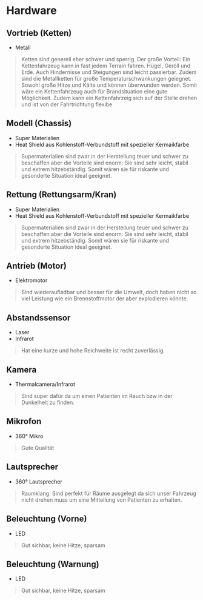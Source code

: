 # Hardware 

## Vortrieb (Ketten)
- Metall

> Ketten sind generell eher schwer und sperrig. 
Der große Vorteil: Ein Kettenfahrzeug kann in fast jedem Terrain fahren. Hügel, Geröll und Erde. Auch Hindernisse und Steigungen sind leicht passierbar. 
Zudem sind die Metallketten für große Temperaturschwankungen geiegnet. 
Sowohl große Hitze und Kälte und können überwunden werden. Somit wäre ein Kettenfahrzeug auch für Brandsituation eine gute Möglichkeit. 
Zudem kann ein Kettenfahrzeig sich auf der Stelle drehen und ist von der Fahrtrichtung flexibe

## Modell (Chassis)
- Super Materialien 
- Heat Shield aus Kohlenstoff-Verbundstoff mit spezieller Kermaikfarbe

> Supermaterialien sind zwar in der Herstellung teuer und schwer zu beschaffen aber die Vorteile sind enorm: Sie sind sehr leicht, stabil und extrem hitzebständig. Somit wären sie für riskante und gesonderte Situation ideal geeignet.

## Rettung (Rettungsarm/Kran)
- Super Materialien
- Heat Shield aus Kohlenstoff-Verbundstoff mit spezieller Kermaikfarbe

> Supermaterialien sind zwar in der Herstellung teuer und schwer zu beschaffen aber die Vorteile sind enorm: Sie sind sehr leicht, stabil und extrem hitzebständig. Somit wären sie für riskante und gesonderte Situation ideal geeignet.

## Antrieb (Motor)
-  Elektromotor

> Sind wiederaufladbar und besser für die Umwelt, doch haben nicht so viel Leistung wie ein Brennstoffmotor der aber explodieren könnte.

## Abstandssensor 
- Laser
- Infrarot

> Hat eine kurze und hohe Reichweite ist recht zuverlässig.

## Kamera
- Thermalcamera/Infrarot

> Sind super dafür da um einen Patienten im Rauch bzw in der Dunkelheit zu finden.

## Mikrofon
- 360° Mikro

> Gute Qualität

## Lautsprecher
- 360° Lautsprecher

> Raumklang. Sind perfekt für Räume ausgelegt da sich unser Fahrzeug nicht drehen muss um eine Mitteilung von Patienten zu erhalten.

## Beleuchtung (Vorne)
- LED

> Gut sichbar, keine Hitze, sparsam

## Beleuchtung (Warnung)
- LED

> Gut sichbar, keine Hitze, sparsam
